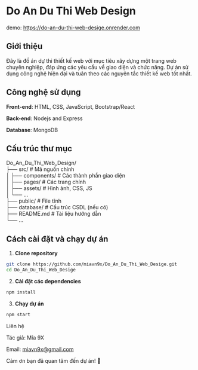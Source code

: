 # Do An Du Thi Web Design
demo: https://do-an-du-thi-web-desige.onrender.com
## Giới thiệu

Đây là đồ án dự thi thiết kế web với mục tiêu xây dựng một trang web chuyên nghiệp, đáp ứng các yêu cầu về giao diện và chức năng. Dự án sử dụng công nghệ hiện đại và tuân theo các nguyên tắc thiết kế web tốt nhất.

## Công nghệ sử dụng

**Front-end**: HTML, CSS, JavaScript, Bootstrap/React

**Back-end**: Nodejs and Express

**Database**: MongoDB

## Cấu trúc thư mục

Do_An_Du_Thi_Web_Design/ <br>
├── src/ # Mã nguồn chính <br>
│ ├── components/ # Các thành phần giao diện <br>
│ ├── pages/ # Các trang chính <br>
│ ├── assets/ # Hình ảnh, CSS, JS <br>
│ └── ... <br>
├── public/ # File tĩnh <br>
├── database/ # Cấu trúc CSDL (nếu có) <br>
├── README.md # Tài liệu hướng dẫn <br>
└── ... <br>

## Cách cài đặt và chạy dự án

1. **Clone repository**

```bash
git clone https://github.com/miavn9x/Do_An_Du_Thi_Web_Desige.git
cd Do_An_Du_Thi_Web_Desige
```

2. **Cài đặt các dependencies**

```bash
npm install

```

3. **Chạy dự án**

```bash
npm start

```

Liên hệ

Tác giả: Mía 9X

Email: miavn9x@gmail.com

Cảm ơn bạn đã quan tâm đến dự án! 🚀
